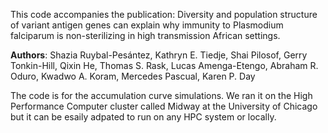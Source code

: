 This code accompanies the publication:
Diversity and population structure of variant antigen genes can explain why immunity to Plasmodium falciparum is non-sterilizing in high transmission African settings.

**Authors**: Shazia Ruybal-Pesántez, Kathryn E. Tiedje, Shai Pilosof, Gerry Tonkin-Hill, Qixin He, Thomas S. Rask, Lucas Amenga-Etengo, Abraham R. Oduro, Kwadwo A. Koram, Mercedes Pascual, Karen P. Day


The code is for the accumulation curve simulations. We ran it on the High Performance Computer cluster called Midway at the University of Chicago but it can be esaily adpated to run on any HPC system or locally.
